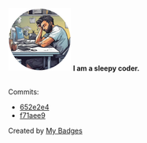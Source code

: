 <img src="https://github.com/my-badges/my-badges/blob/master/badges/time-of-commit/sleepy-coder.png?raw=true" alt="I am a sleepy coder." title="I am a sleepy coder." width="128">
<strong>I am a sleepy coder.</strong>
<br><br>

Commits:

- <a href="https://github.com/AaronShah2/SGDA_Game_Jam_Proj/commit/652e2e44076924848699183a6ccf755f9513ea92">652e2e4</a>
- <a href="https://github.com/JarredAllen/EncryptionCracker---APCSP-Create-Task/commit/f71aee995e98356e63fb9f3e90e0e64ceeb3fb13">f71aee9</a>


Created by <a href="https://github.com/my-badges/my-badges">My Badges</a>